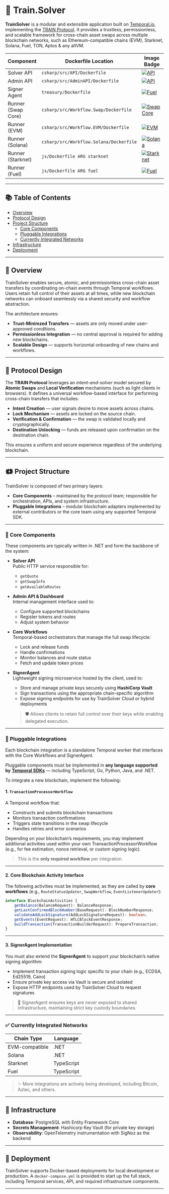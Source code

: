 


# 🚄 Train.Solver

**TrainSolver** is a modular and extensible application built on [Temporal.io](https://temporal.io), implementing the [TRAIN Protocol](https://train.xyz). It provides a trustless, permissionless, and scalable framework for cross-chain asset swaps across multiple blockchain networks, such as Ethereum-compatible chains (EVM), Starknet, Solana, Fuel, TON, Aptos & any altVM.


| Component | Dockerfile Location | Image Badge |
|-----------|---------------------|-------------|
| Solver API | `csharp/src/API/Dockerfile` | [![API](https://img.shields.io/docker/v/trainprotocol/solver-api?label=API&logo=docker)](https://hub.docker.com/r/trainprotocol/solver-api) |
| Admin API | `csharp/src/AdminAPI/Dockerfile` | [![API](https://img.shields.io/docker/v/trainprotocol/solver-admin-api?label=AdminAPI&logo=docker)](https://hub.docker.com/r/trainprotocol/solver-admin-api) |
| Signer Agent | `treasury/Dockerfile` | [![Fuel](https://img.shields.io/docker/v/trainprotocol/treasury-api?label=SignerAgent&logo=docker)](https://hub.docker.com/r/trainprotocol/treasury-api) |
| Runner (Swap Core) | `csharp/src/Workflow.Swap/Dockerfile` | [![Swap Core](https://img.shields.io/docker/v/trainprotocol/solver-swap?label=Swap&logo=docker)](https://hub.docker.com/r/trainprotocol/solver-api) |
| Runner (EVM) | `csharp/src/Workflow.EVM/Dockerfile` | [![EVM](https://img.shields.io/docker/v/trainprotocol/solver-evm?label=EVM&logo=docker)](https://hub.docker.com/r/trainprotocol/solver-evm) |
| Runner (Solana) | `csharp/src/Workflow.Solana/Dockerfile` | [![Solana](https://img.shields.io/docker/v/trainprotocol/solver-solana?label=Solana&logo=docker)](https://hub.docker.com/r/trainprotocol/solver-solana) |
| Runner (Starknet) | `js/Dockerfile ARG starknet` | [![Starknet](https://img.shields.io/docker/v/trainprotocol/solver-starknet?label=Starknet&logo=docker)](https://hub.docker.com/r/trainprotocol/solver-starknet) |
| Runner (Fuel) | `js/Dockerfile ARG fuel` | [![Fuel](https://img.shields.io/docker/v/trainprotocol/solver-fuel?label=Fuel&logo=docker)](https://hub.docker.com/r/trainprotocol/solver-Fuel) |


---

## 📚 Table of Contents

- [Overview](#-overview)
- [Protocol Design](#-protocol-design)
- [Project Structure](#️-project-structure)
  - [Core Components](#-core-components)
  - [Pluggable Integrations](#-pluggable-integrations)    
  - [Currently Integrated Networks](#-currently-integrated-networks)
- [Infrastructure](#-infrastructure)
- [Deployment](#-deployment)

---

## 🧭 Overview

TrainSolver enables secure, atomic, and permissionless cross-chain asset transfers by coordinating on-chain events through Temporal workflows. Users retain full control of their assets at all times, while new blockchain networks can onboard seamlessly via a shared security and workflow abstraction.

The architecture ensures:

- **Trust-Minimzed Transfers** — assets are only moved under user-approved conditions.
- **Permissionless Integration** — no central approval is required for adding new blockchains.
- **Scalable Design** — supports horizontal onboarding of new chains and workflows.

---

## 🚆 Protocol Design

The **TRAIN Protocol** leverages an *intent-and-solver* model secured by **Atomic Swaps** and **Local Verification** mechanisms (such as light clients in browsers). It defines a universal workflow-based interface for performing cross-chain transfers that includes:

- **Intent Creation** — user signals desire to move assets across chains.
- **Lock Mechanism** — assets are locked on the source chain.
- **Verification & Confirmation** — the swap is validated locally and cryptographically.
- **Destination Unlocking** — funds are released upon confirmation on the destination chain.

This ensures a uniform and secure experience regardless of the underlying blockchain.

---

## 🗱️ Project Structure

TrainSolver is composed of two primary layers:

- **Core Components** – maintained by the protocol team; responsible for orchestration, APIs, and system infrastructure.
- **Pluggable Integrations** – modular blockchain adapters implemented by external contributors or the core team using any supported Temporal SDK.

---

### 🔧 Core Components

These components are typically written in .NET and form the backbone of the system:

- **Solver API**\
  Public HTTP service responsible for:

  - `getQuote`
  - `getSwapInfo`
  - `getAvailableRoutes`

- **Admin API & Dashboard**\
  Internal management interface used to:

  - Configure supported blockchains
  - Register tokens and routes
  - Adjust system behavior

- **Core Workflows**\
  Temporal-based orchestrators that manage the full swap lifecycle:

  - Lock and release funds
  - Handle confirmations
  - Monitor balances and route status
  - Fetch and update token prices

- **SignerAgent**\
  Lightweight signing microservice hosted by the client, used to:

  - Store and manage private keys securely using **HashiCorp Vault**
  - Sign transactions using the appropriate chain-specific algorithm
  - Expose signing endpoints for use by TrainSolver Cloud or hybrid deployments

  > 🛡️ Allows clients to retain full control over their keys while enabling delegated execution.

---

### 🔌 Pluggable Integrations

Each blockchain integration is a standalone Temporal worker that interfaces with the Core Workflows and SignerAgent.

Pluggable components must be implemented in **any language supported by** [**Temporal SDKs**](https://docs.temporal.io/docs/sdk-overview) — including TypeScript, Go, Python, Java, and .NET.

To integrate a new blockchain, implement the following:

#### 1. `TransactionProcessorWorkflow`

A Temporal workflow that:

- Constructs and submits blockchain transactions
- Monitors transaction confirmations
- Triggers state transitions in the swap lifecycle
- Handles retries and error scenarios

Depending on your blockchain’s requirements, you may implement additional activities used within your own TransactionProcessorWorkflow (e.g., for fee estimation, nonce retrieval, or custom signing logic).

> This is the **only required workflow** per integration.

---

#### 2. Core Blockchain Activity Interface

The following activities must be implemented, as they are called by **core workflows** (e.g., `RouteStatusUpdater`, `SwapWorkflow`, `EventListenerUpdater`):

```ts
interface BlockchainActivities {
    getBalance(BalanceRequest): BalanceResponse;
    getLastConfirmedBlockNumber(BaseRequest): BlockNumberResponse;
    validateAddLockSignature(AddLockSignatureRequest): boolean;
    getEvents(EventRequest): HTLCBlockEventResponse;
    buildTransaction(TransactionBuilderRequest): PrepareTransaction;
}
```

---

#### 3. SignerAgent Implementation

You must also extend the **SignerAgent** to support your blockchain’s native signing algorithm:

- Implement transaction signing logic specific to your chain (e.g., ECDSA, Ed25519, Cairo)
- Ensure private key access via Vault is secure and isolated
- Expose HTTP endpoints used by TrainSolver Cloud to request signatures

> 🔐 SignerAgent ensures keys are never exposed to shared infrastructure, maintaining strict key custody boundaries.

---

### ✅ Currently Integrated Networks

| Chain Type     | Language   |
| -------------- | ---------- |
| EVM-compatible | .NET       |
| Solana         | .NET       |
| Starknet       | TypeScript |
| Fuel           | TypeScript |

> ✨ More integrations are actively being developed, including Bitcoin, Aztec, and others.

---

## 🧩 Infrastructure

- **Database**: PostgreSQL with Entity Framework Core  
- **Secrets Management**: Hashicorp Key Vault (for private key storage)  
- **Observability**: OpenTelemetry instrumentation with SigNoz as the backend  

---

## 🚀 Deployment

TrainSolver supports Docker-based deployments for local development or production. A `docker-compose.yml` is provided to start up the full stack, including Temporal services, API, and required infrastructure components.

---
